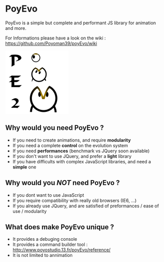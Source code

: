 PoyEvo
======

PoyEvo is a simple but complete and performant JS library for animation and more.

For Informations please have a look on the wiki : https://github.com/Poyoman39/poyEvo/wiki

![poyEvo logo](./logos/poyEvo.png?raw=true)

## Why would you need PoyEvo ?
* If you need to create animations, and require **modularity**
* If you need a complete **control** on the evolution system
* If you need **performances** (benchmark vs JQuery soon available)
* If you don't want to use JQuery, and prefer a **light** library
* If you have difficults with complex JavaScript libraries, and need a **simple** one

## Why would you *NOT* need PoyEvo ?
* If you dont want to use JavaScript
* If you require compatibility with really old browsers (IE6, ...)
* If you already use JQuery, and are satisfied of preformances / ease of use / modularity

## What does make PoyEvo unique ?
* It provides a debuging console
* It provides a command builder tool : http://www.poyostudio.13.fr/poyEvo/reference/
* It is not limited to annimation
